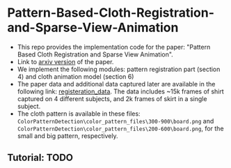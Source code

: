 # Pattern-Based-Cloth-Registration-and-Sparse-View-Animation

* This repo provides the implementation code for the paper: "Pattern Based Cloth Registration and Sparse View Animation".
* Link to [arxiv version](https://arxiv.org/abs/2206.03373) of the paper.
* We implement the following modules: pattern registration part (section 4) and cloth animation model (section 6)
* The paper data and additional data captured later are available in the following link: [registeration_data](https://github.com/facebookresearch/PatternedClothing).
The data includes ~15k frames of shirt captured on 4 different subjects, and 2k frames of skirt in a single subject.
* The cloth pattern is available in these files: `ColorPatternDetection\color_pattern_files\300-900\board.png` and `ColorPatternDetection\color_pattern_files\200-600\board.png`, for the small and big pattern, respectively.

## Tutorial: TODO
